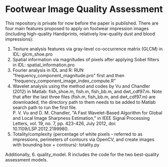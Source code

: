 # Footwear Image Quality Assessment
This repository is private for now before the paper is published.
There are four main features proposed to apply on footwear impression images (including high-quality Handiprints, relatively low-quality dust and blood impressions):
1. Texture analysis features via gray-level co-occurrence matrix (GLCM) in IDL: glcm_shoe.pro
2. Spatial information via magnitudes of pixels after applying Sobel filters in IDL: spatial_information.pro
3. Fourier analysis in IDL and R: RUN "frequency_component_magnitude.pro" first and then "frequency_component_image_index_compute.R"
4. Wavelet analysis using the method and codes by Vu and Chandler (2012) in Matlab: fish_shoe.m, fish.m, fish_bb.m, and dwt_cdf97.m. Note that after the last three files (fish.m, fish_bb.m, and dwt_cdf97.m) are downloaded, the directory path to them needs to be added to Matlab search path to run the first file. <br>
P. V. Vu and D. M. Chandler, "A Fast Wavelet-Based Algorithm for Global and Local Image Sharpness Estimation," in IEEE Signal Processing Letters, vol. 19, no. 7, pp. 423-426, July 2012, doi: 10.1109/LSP.2012.2199980.
5. Totality/complexity (percentage of white pixels - referred to as impressions, perimeters of contours via OpenCV, and create images with bounding box + contours): totality.py

Additionally, 6. quality_model. R includes the code for the two best-quality assessment models.
